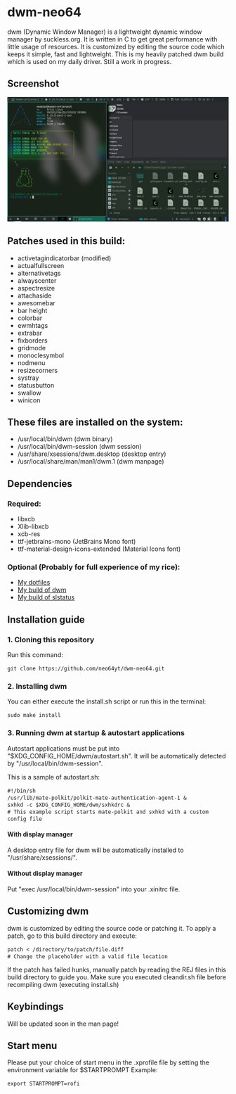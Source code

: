 # dwm-neo64
dwm (Dynamic Window Manager) is a lightweight dynamic window manager by suckless.org. It is written in C to get great performance with little usage of resources. It is customized by editing the source code which keeps it simple, fast and lightweight. This is my heavily patched dwm build which is used on my daily driver. Still a work in progress.

## Screenshot
![screenshot](dwm.png)

## Patches used in this build:
* activetagindicatorbar (modified)
* actualfullscreen
* alternativetags
* alwayscenter
* aspectresize
* attachaside
* awesomebar
* bar height
* colorbar
* ewmhtags
* extrabar
* fixborders
* gridmode
* monoclesymbol
* nodmenu
* resizecorners
* systray
* statusbutton
* swallow
* winicon

## These files are installed on the system:
* /usr/local/bin/dwm (dwm binary)
* /usr/local/bin/dwm-session (dwm session)
* /usr/share/xsessions/dwm.desktop (desktop entry)
* /usr/local/share/man/man1/dwm.1 (dwm manpage)

## Dependencies
### Required:
* libxcb
* Xlib-libxcb
* xcb-res
* ttf-jetbrains-mono (JetBrains Mono font)
* ttf-material-design-icons-extended (Material Icons font)

### Optional (Probably for full experience of my rice):
* [My dotfiles](https://github.com/neo64yt/dotfiles)
* [My build of dwm](https://github.com/neo64yt/dmenu-neo64)
* [My build of slstatus](https://github.com/neo64yt/slstatus-neo64)

## Installation guide

### 1. Cloning this repository
Run this command:
```
git clone https://github.com/neo64yt/dwm-neo64.git
```

### 2. Installing dwm
You can either execute the install.sh script or run this in the terminal:
```
sudo make install 
```

### 3. Running dwm at startup & autostart applications
Autostart applications must be put into "$XDG_CONFIG_HOME/dwm/autostart.sh". It will be automatically detected by "/usr/local/bin/dwm-session".

This is a sample of autostart.sh:
```
#!/bin/sh
/usr/lib/mate-polkit/polkit-mate-authentication-agent-1 &
sxhkd -c $XDG_CONFIG_HOME/dwm/sxhkdrc &
# This example script starts mate-polkit and sxhkd with a custom config file
```

#### With display manager
A desktop entry file for dwm will be automatically installed to "/usr/share/xsessions/".

#### Without display manager
Put "exec /usr/local/bin/dwm-session" into your .xinitrc file.

## Customizing dwm
dwm is customized by editing the source code or patching it. To apply a patch, go to this build directory and execute:
```
patch < /directory/to/patch/file.diff
# Change the placeholder with a valid file location
```
If the patch has failed hunks, manually patch by reading the REJ files in this build directory to guide you.
Make sure you executed cleandir.sh file before recompiling dwm (executing install.sh)

## Keybindings
Will be updated soon in the man page!

## Start menu 
Please put your choice of start menu in the .xprofile file by setting the environment variable for $STARTPROMPT
Example:
```
export STARTPROMPT=rofi
```


